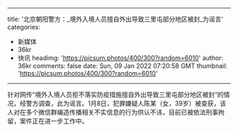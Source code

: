 
---
title: '北京朝阳警方：_境外入境人员擅自外出导致三里屯部分地区被封_为谣言'
categories: 
 - 新媒体
 - 36kr
 - 快讯
headimg: 'https://picsum.photos/400/300?random=6010'
author: 36kr
comments: false
date: Sun, 09 Jan 2022 07:20:58 GMT
thumbnail: 'https://picsum.photos/400/300?random=6010'
---

<div>   
针对网传“境外入境人员拒不落实防疫措施擅自外出导致三里屯部分地区被封”的情况，经警方调查，此为谣言。1月8日，犯罪嫌疑人陈某（女，39岁）被查获，该人对在多个微信群编造传播相关不实信息的行为供认不讳，目前已被依法刑事拘留，案件正在进一步工作中。  
</div>
            